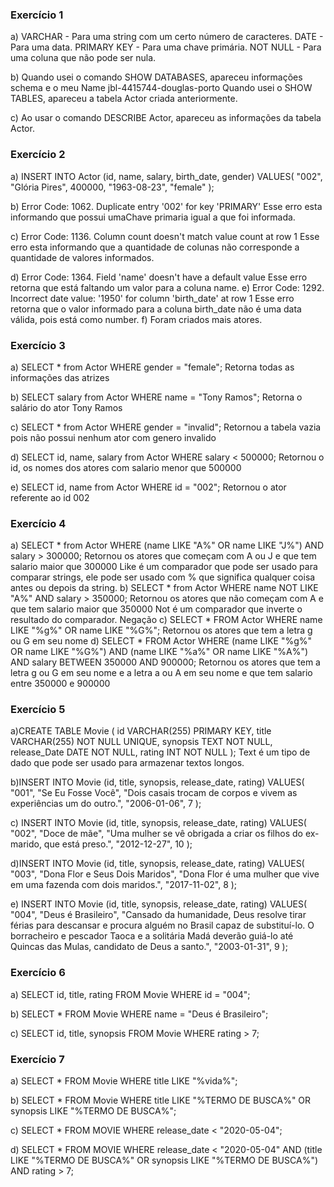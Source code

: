 ### Exercício 1
a) VARCHAR - Para uma string com um certo número de caracteres.
    DATE - Para uma data.
    PRIMARY KEY - Para uma chave primária.
    NOT NULL - Para uma coluna que não pode ser nula.

b) Quando usei o comando SHOW DATABASES, apareceu informações schema e o meu Name jbl-4415744-douglas-porto
Quando usei o SHOW TABLES, apareceu a tabela Actor criada anteriormente.

c) Ao usar o comando DESCRIBE Actor, apareceu as informações da tabela Actor.

### Exercício 2
a) INSERT INTO Actor (id, name, salary, birth_date, gender)
    VALUES(
        "002", 
        "Glória Pires",
        400000,
         "1963-08-23", 
        "female"
);

b) Error Code: 1062. Duplicate entry '002' for key 'PRIMARY'
    Esse erro esta informando que possui umaChave primaria igual a que foi informada.

c) Error Code: 1136. Column count doesn't match value count at row 1
    Esse erro esta informando que a quantidade de colunas não corresponde a quantidade de valores informados.

d) Error Code: 1364. Field 'name' doesn't have a default value
    Esse erro retorna que está faltando um valor para a coluna name.
e) Error Code: 1292. Incorrect date value: '1950' for column 'birth_date' at row 1
    Esse erro retorna que o valor informado para a coluna birth_date não é uma data válida, pois está como number.
f) Foram criados mais atores.

### Exercício 3
a) SELECT * from Actor WHERE gender = "female"; 
    Retorna todas as informações das atrizes

b) SELECT salary from Actor WHERE name = "Tony Ramos"; 
    Retorna o salário do ator Tony Ramos

c) SELECT * from Actor WHERE gender = "invalid"; 
    Retornou a tabela vazia pois não possui nenhum ator com genero invalido

d) SELECT id, name, salary from Actor WHERE salary < 500000; 
    Retornou o id, os nomes dos atores com salario menor que 500000

e) SELECT id, name from Actor WHERE id = "002"; 
    Retornou o ator referente ao id 002

### Exercício 4
a) SELECT * from Actor WHERE (name LIKE "A%" OR name LIKE "J%") AND salary > 300000;
    Retornou os atores que começam com A ou J e que tem salario maior que 300000
    Like é um comparador que pode ser usado para comparar strings, ele pode ser usado com % que significa qualquer coisa antes ou depois da string.
b) SELECT * from Actor WHERE name NOT LIKE "A%" AND salary > 350000;
    Retornou os atores que não começam com A e que tem salario maior que 350000
    Not é um comparador que inverte o resultado do comparador. Negação
c) SELECT * FROM Actor WHERE name LIKE "%g%" OR name LIKE "%G%";
    Retornou os atores que tem a letra g ou G em seu nome
d) SELECT * FROM Actor WHERE (name LIKE "%g%" OR name LIKE "%G%") AND (name LIKE "%a%" OR name LIKE "%A%") AND salary BETWEEN 350000 AND 900000;
    Retornou os atores que tem a letra g ou G em seu nome e a letra a ou A em seu nome e que tem salario entre 350000 e 900000

### Exercício 5
a)CREATE TABLE Movie (
	id VARCHAR(255) PRIMARY KEY,
    title VARCHAR(255) NOT NULL UNIQUE,
    synopsis TEXT NOT NULL,
    release_Date DATE NOT NULL,
    rating INT NOT NULL
);
   Text é um tipo de dado que pode ser usado para armazenar textos longos.

b)INSERT INTO Movie (id, title, synopsis, release_date, rating)
    VALUES(
        "001",
        "Se Eu Fosse Você",
        "Dois casais trocam de corpos e vivem as experiências um do outro.",
        "2006-01-06",
        7
    );

c) INSERT INTO Movie (id, title, synopsis, release_date, rating)
    VALUES(
        "002",
        "Doce de mãe",
        "Uma mulher se vê obrigada a criar os filhos do ex-marido, que está preso.",
        "2012-12-27",
        10
    );

d)INSERT INTO Movie (id, title, synopsis, release_date, rating)
    VALUES(
        "003",
        "Dona Flor e Seus Dois Maridos",
        "Dona Flor é uma mulher que vive em uma fazenda com dois maridos.",
        "2017-11-02",
        8
    );

e) INSERT INTO Movie (id, title, synopsis, release_date, rating) 
VALUES(
	"004",
    "Deus é Brasileiro",
    "Cansado da humanidade, Deus resolve tirar férias para descansar e procura alguém no Brasil capaz de substituí-lo. O borracheiro e pescador Taoca e a solitária Madá deverão guiá-lo até Quincas das Mulas, candidato de Deus a santo.",
    "2003-01-31",
    9
);

### Exercício 6
a) SELECT id, title, rating FROM Movie WHERE id = "004";

b) SELECT * FROM Movie WHERE name = "Deus é Brasileiro";

c) SELECT id, title, synopsis FROM Movie WHERE rating > 7;

### Exercício 7
a) SELECT * FROM Movie
WHERE title LIKE "%vida%";

b) SELECT * FROM Movie
WHERE title LIKE "%TERMO DE BUSCA%" OR
      synopsis LIKE "%TERMO DE BUSCA%";

c) SELECT * FROM MOVIE
WHERE release_date < "2020-05-04";


d) SELECT * FROM MOVIE
WHERE release_date < "2020-05-04" AND 
      (title LIKE "%TERMO DE BUSCA%" OR
      synopsis LIKE "%TERMO DE BUSCA%") AND rating > 7;

